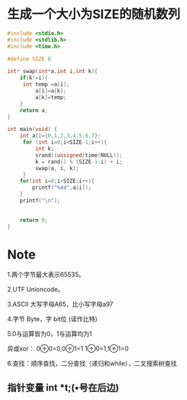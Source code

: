 # 生成一个大小为SIZE的随机数列
```c
#include <stdio.h>
#include <stdlib.h>
#include <time.h>

#define SIZE 8

int* swap(int*a,int i,int k){
    if(k!=i){
     int temp =a[i];
         a[i]=a[k];
         a[k]=temp;
    }
    return a;
}

int main(void) {
    int a[]={0,1,2,3,4,5,6,7};
     for (int i=0;i<SIZE-1;i++){
         int k;
         srand((unsigned)time(NULL));
         k = rand() % (SIZE-1-i) + i;
         swap(a, i, k);
     }
    for(int i=0;i<SIZE;i++){
        printf("%4d",a[i]);
    }
    printf("\n");
    
    
    return 0;
}
```
# Note
1.两个字节最大表示65535。

2.UTF Unioncode。

3.ASCII 大写字母A65，比小写字母a97

4.字节 Byte，字 bit位     (读作比特)

5.0与运算皆为0，1与运算均为1

异或xor：
0⊕0=0,0⊕1=1
1⊕0=1,1⊕1=0

6.查找：顺序查找，二分查找（递归和while），二叉搜索树查找

## 指针变量 int *t;(•号在后边)